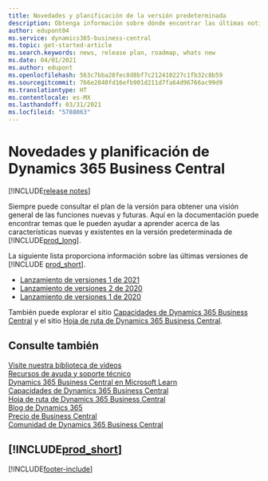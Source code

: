 ```yaml
---
title: Novedades y planificación de la versión predeterminada
description: Obtenga información sobre dónde encontrar las últimas noticias y actualizaciones para la versión predeterminada de Business Central.
author: edupont04
ms.service: dynamics365-business-central
ms.topic: get-started-article
ms.search.keywords: news, release plan, roadmap, whats new
ms.date: 04/01/2021
ms.author: edupont
ms.openlocfilehash: 563c7bba28fec8d8bf7c212410227c1fb32c8b59
ms.sourcegitcommit: 766e2840fd16efb901d211d7fa64d96766ac99d9
ms.translationtype: HT
ms.contentlocale: es-MX
ms.lasthandoff: 03/31/2021
ms.locfileid: "5788063"
---
```

# <a name="new-and-planned-for-dynamics-365-business-central"></a>Novedades y planificación de Dynamics 365 Business Central

[!INCLUDE[release notes](includes/release-notes.md)]

Siempre puede consultar el plan de la versión para obtener una visión general de las funciones nuevas y futuras. Aquí en la documentación puede encontrar temas que le pueden ayudar a aprender acerca de las características nuevas y existentes en la versión predeterminada de [!INCLUDE[prod_long](includes/prod_long.md)].  

La siguiente lista proporciona información sobre las últimas versiones de [!INCLUDE [prod_short](includes/prod_short.md)].  

* [Lanzamiento de versiones 1 de 2021](/dynamics365-release-plan/2021wave1/smb/dynamics365-business-central/planned-features)  
* [Lanzamiento de versiones 2 de 2020](/dynamics365-release-plan/2020wave2/smb/dynamics365-business-central/planned-features)  
* [Lanzamiento de versiones 1 de 2020](/dynamics365-release-plan/2020wave1/dynamics365-business-central/planned-features)  

También puede explorar el sitio [Capacidades de Dynamics 365 Business Central](https://dynamics.microsoft.com/business-central/capabilities/) y el sitio [Hoja de ruta de Dynamics 365 Business Central](https://dynamics.microsoft.com/roadmap/business-central/).  

## <a name="see-also"></a>Consulte también

[Visite nuestra biblioteca de vídeos](across-videos.md)  
[Recursos de ayuda y soporte técnico](product-help-and-support.md)  
[Dynamics 365 Business Central en Microsoft Learn](/learn/dynamics365/business-central?WT.mc_id=dyn365bc_landingpage-docs)  
[Capacidades de Dynamics 365 Business Central](https://dynamics.microsoft.com/business-central/capabilities/)  
[Hoja de ruta de Dynamics 365 Business Central](https://dynamics.microsoft.com/roadmap/business-central/)  
[Blog de Dynamics 365](https://cloudblogs.microsoft.com/dynamics365/it/product/business-central/)  
[Precio de Business Central](https://dynamics.microsoft.com/business-central/overview/#pricing)  
[Comunidad de Dynamics 365 Business Central](https://community.dynamics.com/business/)

## [!INCLUDE[prod_short](includes/free_trial_md.md)]

[!INCLUDE[footer-include](includes/footer-banner.md)]